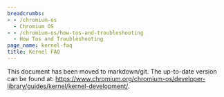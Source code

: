 ```yaml
---
breadcrumbs:
- - /chromium-os
  - Chromium OS
- - /chromium-os/how-tos-and-troubleshooting
  - How Tos and Troubleshooting
page_name: kernel-faq
title: Kernel FAQ
---
```


This document has been moved to markdown/git. The up-to-date version can be
found at:
<https://www.chromium.org/chromium-os/developer-library/guides/kernel/kernel-development/>.
